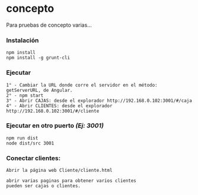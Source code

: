 # concepto

Para pruebas de concepto varias... 


### Instalación

```
npm install
npm install -g grunt-cli
```

### Ejecutar

```
1° - Cambiar la URL donde corre el servidor en el método: getServerURL, de Angular.
2° - npm start
3° - Abrir CAJAS: desde el explorador http://192.168.0.102:3001/#/caja
4° - Abrir CLIENTES: desde el explorador http://192.168.0.102:3001/#/cliente
```

### Ejecutar en otro puerto *(Ej: 3001)*

```
npm run dist
node dist/src 3001
```


### Conectar clientes:

```
Abrir la página web Cliente/cliente.html

abrir varias paginas para obtener varios clientes
pueden ser cajas o clientes.

```


